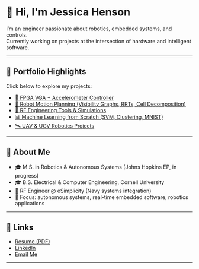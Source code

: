# 👋 Hi, I'm Jessica Henson

I’m an engineer passionate about robotics, embedded systems, and controls.  
Currently working on projects at the intersection of hardware and intelligent software.  

---

## 🚀 Portfolio Highlights
Click below to explore my projects:

- [🔲 FPGA VGA + Accelerometer Controller](https://github.com/yourusername/fpga-vga-accelerometer)  
- [🤖 Robot Motion Planning (Visibility Graphs, RRTs, Cell Decomposition)](https://github.com/yourusername/robot-motion-planning)  
- [📡 RF Engineering Tools & Simulations](https://github.com/yourusername/rf-simulations)  
- [📊 Machine Learning from Scratch (SVM, Clustering, MNIST)](https://github.com/yourusername/ml-from-scratch)  
- [🛰️ UAV & UGV Robotics Projects](https://github.com/yourusername/uav-ugv-robotics)  

---

## 📖 About Me
- 🎓 M.S. in Robotics & Autonomous Systems (Johns Hopkins EP, in progress)  
- 🎓 B.S. Electrical & Computer Engineering, Cornell University  
- 💼 RF Engineer @ eSimplicity (Navy systems integration)  
- 🌱 Focus: autonomous systems, real-time embedded software, robotics applications  

---

## 🔗 Links
- [Resume (PDF)](https://link-to-your-resume.com)  
- [LinkedIn](https://linkedin.com/in/yourusername)  
- [Email Me](mailto:youremail@gmail.com)  

---
